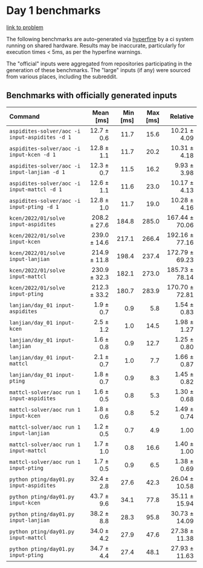 # Day 1 benchmarks

[link to problem](http://adventofcode.com/2022/day/1)

The following benchmarks are auto-generated via [hyperfine](https://github.com/sharkdp/hyperfine) by a ci system running on shared hardware. Results may be inaccurate, particularly for execution times < 5ms, as per the hyperfine warnings.

The "official" inputs were aggregated from repositories participating in the generation of these benchmarks. The "large" inputs (if any) were sourced from various places, including the subreddit.

## Benchmarks with officially generated inputs
| Command | Mean [ms] | Min [ms] | Max [ms] | Relative |
|:---|---:|---:|---:|---:|
| `aspidites-solver/aoc -i input-aspidites -d 1` | 12.7 ± 0.6 | 11.7 | 15.6 | 10.21 ± 4.09 |
| `aspidites-solver/aoc -i input-kcen -d 1` | 12.8 ± 1.1 | 11.7 | 20.2 | 10.31 ± 4.18 |
| `aspidites-solver/aoc -i input-lanjian -d 1` | 12.3 ± 0.7 | 11.5 | 16.2 | 9.93 ± 3.98 |
| `aspidites-solver/aoc -i input-mattcl -d 1` | 12.6 ± 1.1 | 11.6 | 23.0 | 10.17 ± 4.13 |
| `aspidites-solver/aoc -i input-pting -d 1` | 12.8 ± 1.0 | 11.7 | 19.0 | 10.28 ± 4.16 |
| `kcen/2022/01/solve input-aspidites` | 208.2 ± 27.6 | 184.8 | 285.0 | 167.44 ± 70.06 |
| `kcen/2022/01/solve input-kcen` | 239.0 ± 14.6 | 217.1 | 266.4 | 192.16 ± 77.16 |
| `kcen/2022/01/solve input-lanjian` | 214.9 ± 11.8 | 198.4 | 237.4 | 172.79 ± 69.23 |
| `kcen/2022/01/solve input-mattcl` | 230.9 ± 32.3 | 182.1 | 273.0 | 185.73 ± 78.14 |
| `kcen/2022/01/solve input-pting` | 212.3 ± 33.2 | 180.7 | 283.9 | 170.70 ± 72.81 |
| `lanjian/day_01 input-aspidites` | 1.9 ± 0.7 | 0.9 | 5.8 | 1.54 ± 0.83 |
| `lanjian/day_01 input-kcen` | 2.5 ± 1.2 | 1.0 | 14.5 | 1.98 ± 1.27 |
| `lanjian/day_01 input-lanjian` | 1.6 ± 0.8 | 0.9 | 12.7 | 1.25 ± 0.80 |
| `lanjian/day_01 input-mattcl` | 2.1 ± 0.7 | 1.0 | 7.7 | 1.66 ± 0.87 |
| `lanjian/day_01 input-pting` | 1.8 ± 0.7 | 0.9 | 8.3 | 1.45 ± 0.82 |
| `mattcl-solver/aoc run 1 input-aspidites` | 1.6 ± 0.5 | 0.8 | 5.3 | 1.30 ± 0.68 |
| `mattcl-solver/aoc run 1 input-kcen` | 1.8 ± 0.6 | 0.8 | 5.2 | 1.49 ± 0.74 |
| `mattcl-solver/aoc run 1 input-lanjian` | 1.2 ± 0.5 | 0.7 | 4.9 | 1.00 |
| `mattcl-solver/aoc run 1 input-mattcl` | 1.7 ± 1.0 | 0.8 | 16.6 | 1.40 ± 1.00 |
| `mattcl-solver/aoc run 1 input-pting` | 1.7 ± 0.5 | 0.9 | 6.5 | 1.38 ± 0.69 |
| `python pting/day01.py input-aspidites` | 32.4 ± 2.8 | 27.6 | 42.3 | 26.04 ± 10.58 |
| `python pting/day01.py input-kcen` | 43.7 ± 9.6 | 34.1 | 77.8 | 35.11 ± 15.94 |
| `python pting/day01.py input-lanjian` | 38.2 ± 8.8 | 28.3 | 95.8 | 30.73 ± 14.09 |
| `python pting/day01.py input-mattcl` | 34.0 ± 4.2 | 27.9 | 47.6 | 27.38 ± 11.38 |
| `python pting/day01.py input-pting` | 34.7 ± 4.4 | 27.4 | 48.1 | 27.93 ± 11.63 |
